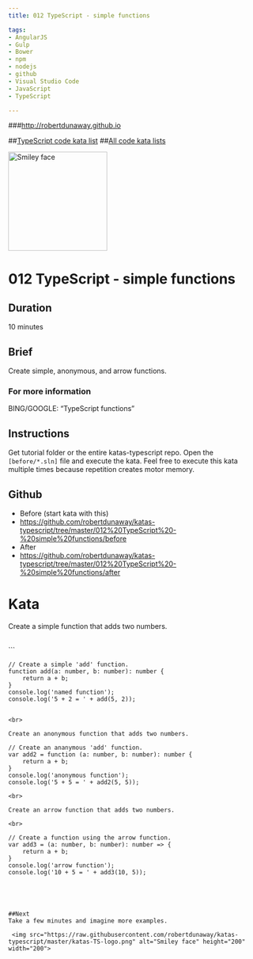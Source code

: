 ```yaml
---
title: 012 TypeScript - simple functions

tags: 
- AngularJS
- Gulp
- Bower
- npm
- nodejs
- github
- Visual Studio Code
- JavaScript
- TypeScript

---
```


###http://robertdunaway.github.io

##[TypeScript code kata list](http://mycodekatas.github.io/typescript.html)
##[All code kata lists](http://mycodekatas.github.io/)

 <img src="https://raw.githubusercontent.com/robertdunaway/katas-typescript/master/katas-TS-logo.png" alt="Smiley face" height="200" width="200"> 

# 012 TypeScript - simple functions

## Duration
10 minutes

## Brief
Create simple, anonymous, and arrow functions.

### For more information 
BING/GOOGLE: “TypeScript functions”

## Instructions
Get tutorial folder or the entire katas-typescript repo.
Open the `[before/*.sln]` file and execute the kata.
Feel free to execute this kata multiple times because repetition creates motor memory.

## Github
 - Before (start kata with this)
  - https://github.com/robertdunaway/katas-typescript/tree/master/012%20TypeScript%20-%20simple%20functions/before
 - After
  - https://github.com/robertdunaway/katas-typescript/tree/master/012%20TypeScript%20-%20simple%20functions/after


# Kata

Create a simple function that adds two numbers.

<br>
```

	// Create a simple 'add' function.
	function add(a: number, b: number): number {
	    return a + b;
	}
	console.log('named function');
	console.log('5 + 2 = ' + add(5, 2));


```

<br>

Create an anonymous function that adds two numbers.

```

	// Create an ananymous 'add' function.
	var add2 = function (a: number, b: number): number {
	    return a + b;
	}
	console.log('anonymous function');
	console.log('5 + 5 = ' + add2(5, 5));


```
<br>

Create an arrow function that adds two numbers.

<br>

```

	// Create a function using the arrow function.
	var add3 = (a: number, b: number): number => {
	    return a + b;
	}
	console.log('arrow function');
	console.log('10 + 5 = ' + add3(10, 5));


```




##Next
Take a few minutes and imagine more examples. 

 <img src="https://raw.githubusercontent.com/robertdunaway/katas-typescript/master/katas-TS-logo.png" alt="Smiley face" height="200" width="200"> 